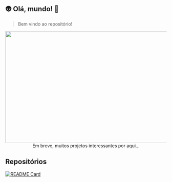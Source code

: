 ## 👽 Olá, mundo! 👋
> Bem vindo ao repositório!

<img width="700px" height="350px" src="https://media1.giphy.com/media/v1.Y2lkPTc5MGI3NjExcDdjYjRqa2cwcjZ3NmRhaGo5aTIxOWt6OW1semhhcDBmMWI0dWdiayZlcD12MV9pbnRlcm5hbF9naWZfYnlfaWQmY3Q9Zw/0lGd2OXXHe4tFhb7Wh/giphy.gif">

<div align="center">Em breve, muitos projetos interessantes por aqui...</div>


## Repositórios

[![README Card](https://github-readme-stats.vercel.app/api/pin/?username=eliteia&repo=01-interagindo-com-llms&show_owner=true)](https://github.com/Eliteia/01-interagindo-com-llms)
<!--
**Eliteia/eliteia** is a ✨ _special_ ✨ repository because its `README.md` (this file) appears on your GitHub profile.

Here are some ideas to get you started:

- 🔭 I’m currently working on ...
- 🌱 I’m currently learning ...
- 👯 I’m looking to collaborate on ...
- 🤔 I’m looking for help with ...
- 💬 Ask me about ...
- 📫 How to reach me: ...
- 😄 Pronouns: ...
- ⚡ Fun fact: ...
-->
